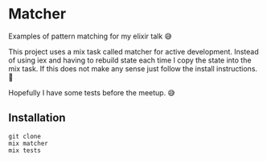 # Matcher

Examples of pattern matching for my elixir talk 😅

This project uses a mix task called matcher for active development. Instead of using iex and having to rebuild state each time I copy the state into the mix task. If this does not make any sense just follow the install instructions. 🙂 

Hopefully I have some tests before the meetup. 😅

## Installation
```
git clone 
mix matcher
mix tests
```

<!--
Documentation can be generated with [ExDoc](https://github.com/elixir-lang/ex_doc)
and published on [HexDocs](https://hexdocs.pm). Once published, the docs can
be found at [https://hexdocs.pm/matcher](https://hexdocs.pm/matcher).
-->
